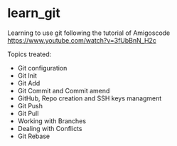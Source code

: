 # learn_git

Learning to use git following the tutorial of Amigoscode
https://www.youtube.com/watch?v=3fUbBnN_H2c

Topics treated:
- Git configuration
- Git Init
- Git Add
- Git Commit and Commit amend
- GitHub, Repo creation and SSH keys managment
- Git Push
- Git Pull
- Working with Branches
- Dealing with Conflicts
- Git Rebase
